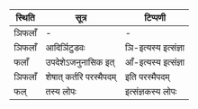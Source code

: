 | स्थिति | सूत्र | टिप्पणी |
| ----- | ------- | ------ |
| ञिफलाँ | - | - |
| ञिफलाँ | आदिर्ञिटुडवः | ञि-इत्यस्य इत्संज्ञा |
| फलाँ | उपदेशेऽजनुनासिक इत् | आँ-इत्यस्य इत्संज्ञा |
| ञिफलाँ | शेषात् कर्तरि परस्मैपदम् | इति परस्मैपदम् |
| फल् | तस्य लोपः | इत्संज्ञकस्य लोपः |
